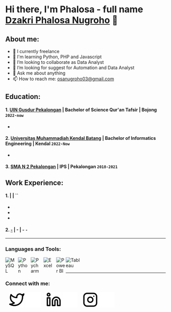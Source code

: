 # Hi there, I'm Phalosa - full name [Dzakri Phalosa Nugroho](https://app.kurozpedia.my.id/) 👋
## About me:
- 🔭 I currently freelance
- 🌱 I'm learning Python, PHP and Javascript
- 👯 I’m looking to collaborate as Data Analyst
- 🤔 I’m looking for suggest for Automation and Data Analyst
- 💬 Ask me about anything
- 📫 How to reach me: osanugroho03@gmail.com

## Education:

#### 1. [UIN Gusdur Pekalongan](https://uingusdur.ac.id) | Bachelor of Science Qur'an Tafsir | Bojong `2022-now`
   - 
#### 2. [Universitas Muhammadiah Kendal Batang](https://umkaba.ac.id) | Bachelor of Informatics Engineering | Kendal `2022-Now`
   - 
#### 3. [SMA N 2 Pekalongan](https://sma2pekalongan.sch.id) | IPS | Pekalongan `2018-2021`


## Work Experience:
#### 1. []() | |  ``
   - 
   - 
   - 
#### 2. [-](-) | - | - `-`

---

### Languages and Tools:

[<img align="left" alt="MySQL" width="30px" src="https://cdn.jsdelivr.net/gh/devicons/devicon/icons/mysql/mysql-original.svg" style="padding-right:10px;" />][webdev]
[<img align="left" alt="Python" width="30px" src="https://upload.wikimedia.org/wikipedia/commons/thumb/c/c3/Python-logo-notext.svg/110px-Python-logo-notext.svg.png?20100317150552" style="padding-right:10px;" />][webdev]
[<img align="left" alt="Pycharm" width="30px" src="https://upload.wikimedia.org/wikipedia/commons/thumb/1/1d/PyCharm_Icon.svg/220px-PyCharm_Icon.svg.png" style="padding-right:10px;" />][webdev]
[<img align="left" alt="Excel" width="30px" src="https://is2-ssl.mzstatic.com/image/thumb/Purple126/v4/a8/fd/5a/a8fd5a84-c6f1-355f-3b9f-6e86598efaa3/XCEL.png/1200x630bb.png" style="padding-right:10px;" />][webdev]
[<img align="left" alt="Power BI" width="30px" src="https://powerbi.microsoft.com/pictures/application-logos/svg/powerbi.svg" style="padding-right:0px;" />][webdev]
[<img align="left" alt="Tableau" width="50px" src="https://logos-world.net/wp-content/uploads/2021/10/Tableau-Symbol.png" style="padding-right:10px;" />][webdev]

<br />
<br />

---
### Connect with me:
&nbsp;&nbsp;
[![website](./img/twitter-light.svg)](https://twitter.com/@IRZeinn#gh-light-mode-only)
[![website](./img/twitter-dark.svg)](https://twitter.com/@IRZeinn#gh-dark-mode-only)
&nbsp;&nbsp;
[![website](./img/linkedin-light.svg)](https://www.linkedin.com/in/dzakri-nugroho-b7499b1b7#gh-light-mode-only)
[![website](./img/linkedin-dark.svg)](https://www.linkedin.com/in/dzakri-nugroho-b7499b1b7#gh-dark-mode-only)
&nbsp;&nbsp;
[![website](./img/instagram-light.svg)](https://instagram.com/its.zeein#gh-light-mode-only)
[![website](./img/instagram-dark.svg)](https://instagram.com/its.zeein#gh-dark-mode-only)



[webdev]: [https://github.com/vincentwidyan/vincentwidyan](https://github.com/KanekiCraynet/KanekiCraynet)
